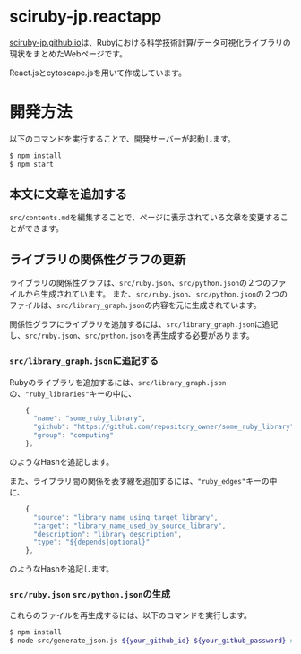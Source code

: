 # sciruby-jp.reactapp

[sciruby-jp.github.io](https://sciruby-jp.github.io)は、Rubyにおける科学技術計算/データ可視化ライブラリの現状をまとめたWebページです。

React.jsとcytoscape.jsを用いて作成しています。

# 開発方法

以下のコマンドを実行することで、開発サーバーが起動します。

```bash
$ npm install
$ npm start
```

## 本文に文章を追加する

`src/contents.md`を編集することで、ページに表示されている文章を変更することができます。

## ライブラリの関係性グラフの更新

ライブラリの関係性グラフは、`src/ruby.json`、`src/python.json`の２つのファイルから生成されています。
また、`src/ruby.json`、`src/python.json`の２つのファイルは、`src/library_graph.json`の内容を元に生成されています。

関係性グラフにライブラリを追加するには、`src/library_graph.json`に追記し、`src/ruby.json`、`src/python.json`を再生成する必要があります。

### `src/library_graph.json`に追記する

Rubyのライブラリを追加するには、`src/library_graph.json`の、`"ruby_libraries"`キーの中に、

```javascript
    {
      "name": "some_ruby_library",
      "github": "https://github.com/repository_owner/some_ruby_library",
      "group": "computing"
    },
```

のようなHashを追記します。

また、ライブラリ間の関係を表す線を追加するには、`"ruby_edges"`キーの中に、

```javascript
    {
      "source": "library_name_using_target_library",
      "target": "library_name_used_by_source_library",
      "description": "library description",
      "type": "${depends|optional}"
    },
```

のようなHashを追記します。

### `src/ruby.json` `src/python.json`の生成
これらのファイルを再生成するには、以下のコマンドを実行します。

```bash
$ npm install
$ node src/generate_json.js ${your_github_id} ${your_github_password} # githubレポジトリのスター数を取得するため
```
